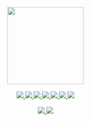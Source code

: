 <div align="center">
  <a href="https://github.com/rwsaraujo">
  <img height="180em" src="https://github-readme-stats.vercel.app/api/top-langs/?username=rwsaraujo&layout=compact&langs_count=7&theme=dark"/>
</div>

<div style="display: inline_block" align="center"><br>
  <img src="https://img.shields.io/badge/HTML5-E44D26?style=for-the-badge&logo=html5&logoColor=fff">
  <img src="https://img.shields.io/badge/CSS3-42A5F5?style=for-the-badge&logo=css3&logoColor=fff">
  <img src="https://img.shields.io/badge/SASS-CE679A?style=for-the-badge&logo=sass&logoColor=fff">
  <img src="https://img.shields.io/badge/JAVASCRIPT-F7E018?style=for-the-badge&logo=javascript&logoColor=000">
  <img src="https://img.shields.io/badge/REACT-61DBFB?style=for-the-badge&logo=react&logoColor=000">
  <img src="https://img.shields.io/badge/JQUERY-0769AD?style=for-the-badge&logo=jquery&logoColor=fff">
  <img src="https://img.shields.io/badge/PHP-787CB4?style=for-the-badge&logo=php&logoColor=fff">
</div>

<br>

<div align="center"> 
  <a href = "mailto:araujowebdev@gmail.com" target="_blank">
    <img src="https://img.shields.io/badge/GMAIL-fff?style=for-the-badge&logo=gmail&logoColor=f00">
  </a>
  <a href="https://www.linkedin.com/in/rwsaraujo" target="_blank">
    <img src="https://img.shields.io/badge/LINKEDIN-0A66C2?style=for-the-badge&logo=linkedin&logoColor=fff">
  </a>

</div>
